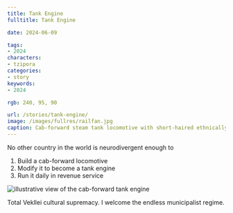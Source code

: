 ```yaml
---
title: Tank Engine
fulltitle: Tank Engine

date: 2024-06-09

tags:
- 2024
characters:
- tzipora
categories:
- story
keywords:
- 2024

rgb: 240, 95, 90

url: /stories/tank-engine/
image: /images/fullres/railfan.jpg
caption: Cab-forward steam tank locomotive with short-haired ethnically-ambiguous railfan.
---
```

No other country in the world is neurodivergent enough to

1. Build a cab-forward locomotive
2. Modify it to become a tank engine
3. Run it daily in revenue service

![illustrative view of the cab-forward tank engine](/images/fullres/cab-forward.jpg)

Total Vekllei cultural supremacy. I welcome the endless municipalist regime.
